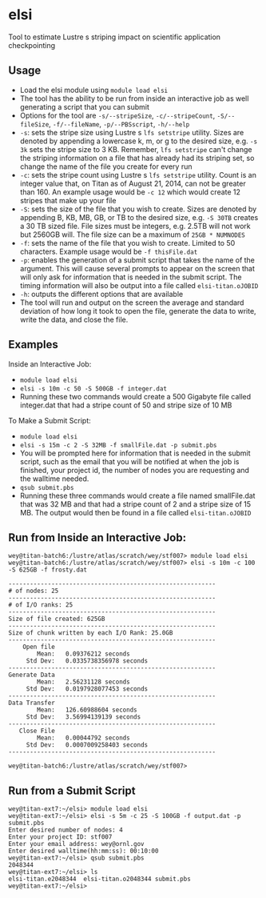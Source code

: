 elsi
==================

Tool to estimate Lustre s striping impact on scientific application checkpointing

## Usage

* Load the elsi module using `module load elsi`
* The tool has the ability to be run from inside an interactive job as well generating a script that you can submit
* Options for the tool are `-s/--stripeSize`, `-c/--stripeCount`, `-S/--fileSize`, `-f/--fileName`, `-p/--PBSscript`, `-h/--help` 
* `-s`: sets the stripe size using Lustre s `lfs setstripe` utility. Sizes are denoted by appending a lowercase k, m, or g to the desired size, e.g. `-s 3k` sets the stripe size to 3 KB. Remember, `lfs setstripe` can't change the striping information on a file that has already had its striping set, so change the name of the file you create for every run
* `-c`: sets the stripe count using Lustre s `lfs setstripe` utility. Count is an integer value that, on Titan as of August 21, 2014, can not be greater than 160. An example usage would be `-c 12` which would create 12 stripes that make up your file
* `-S`: sets the size of the file that you wish to create. Sizes are denoted by appending B, KB, MB, GB, or TB to the desired size, e.g. `-S 30TB` creates a 30 TB sized file. File sizes must be integers, e.g. 2.5TB will not work but 2560GB will. The file size can be a maximum of `25GB * NUMNODES`
* `-f`: sets the name of the file that you wish to create. Limited to 50 characters. Example usage would be `-f thisFile.dat`
* `-p`: enables the generation of a submit script that takes the name of the argument. This will cause several prompts to appear on the screen that will only ask for information that is needed in the submit script. The timing information will also be output into a file called `elsi-titan.oJOBID`
* `-h`: outputs the different options that are available
* The tool will run and output on the screen the average and standard deviation of how long it took to open the file, generate the data to write, write the data, and close the file. 

## Examples 

Inside an Interactive Job:

* `module load elsi`
* `elsi -s 10m -c 50 -S 500GB -f integer.dat`
* Running these two commands would create a 500 Gigabyte file called integer.dat that had a stripe count of 50 and stripe size of 10 MB

To Make a Submit Script:

* `module load elsi`
* `elsi -s 15m -c 2 -S 32MB -f smallFile.dat -p submit.pbs`
* You will be prompted here for information that is needed in the submit script, such as the email that you will be notified at when the job is finished, your project id, the number of nodes you are requesting and the walltime needed.
* `qsub submit.pbs`
* Running these three commands would create a file named smallFile.dat that was 32 MB and that had a stripe count of 2 and a stripe size of 15 MB. The output would then be found in a file called `elsi-titan.oJOBID`
 
## Run from Inside an Interactive Job:

```
wey@titan-batch6:/lustre/atlas/scratch/wey/stf007> module load elsi
wey@titan-batch6:/lustre/atlas/scratch/wey/stf007> elsi -s 10m -c 100 -S 625GB -f frosty.dat

----------------------------------------------------------
# of nodes: 25
----------------------------------------------------------
# of I/O ranks: 25
----------------------------------------------------------
Size of file created: 625GB
----------------------------------------------------------
Size of chunk written by each I/O Rank: 25.0GB
----------------------------------------------------------
    Open file
        Mean:   0.09376212 seconds
     Std Dev:   0.0335738356978 seconds
----------------------------------------------------------
Generate Data
        Mean:   2.56231128 seconds
     Std Dev:   0.0197928077453 seconds
----------------------------------------------------------
Data Transfer
        Mean:   126.60988604 seconds
     Std Dev:   3.56994139139 seconds
----------------------------------------------------------
   Close File
        Mean:   0.00044792 seconds
     Std Dev:   0.0007009258403 seconds
----------------------------------------------------------

wey@titan-batch6:/lustre/atlas/scratch/wey/stf007>
```
## Run from a Submit Script
```
wey@titan-ext7:~/elsi> module load elsi
wey@titan-ext7:~/elsi> elsi -s 5m -c 25 -S 100GB -f output.dat -p submit.pbs
Enter desired number of nodes: 4
Enter your project ID: stf007
Enter your email address: wey@ornl.gov
Enter desired walltime(hh:mm:ss): 00:10:00
wey@titan-ext7:~/elsi> qsub submit.pbs
2048344
wey@titan-ext7:~/elsi> ls
elsi-titan.e2048344  elsi-titan.o2048344 submit.pbs
wey@titan-ext7:~/elsi>
```
